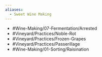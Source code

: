 ```yaml
---
aliases:
  - Sweet Wine Making
---
```

- #Wine-Making/07-Fermentation/Arrested
- #Vineyard/Practices/Noble-Rot
- #Vineyard/Practices/Frozen-Grapes
- #Vineyard/Practices/Passerillage
- #Wine-Making/01-Sorting/Raisination